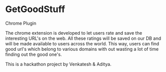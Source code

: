 GetGoodStuff
============

Chrome Plugin

The chrome extension is developed to let users rate and save the interesting URL's on the web. 
All these ratings will be saved on our DB and will be made available to users across the world. This way, users can find good url's which belong to various domains with out wasting a lot of time finding out the good one's.


This is a hackathon project by Venkatesh & Aditya.
